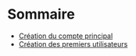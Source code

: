 # Sommaire

* [Création du compte principal](create_account.md)
* [Création des premiers utilisateurs](create_users.md)
 